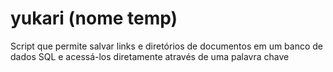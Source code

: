# yukari (nome temp)
Script que permite salvar links e diretórios de documentos em um banco de dados SQL
e acessá-los diretamente através de uma palavra chave

